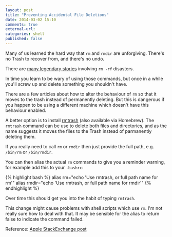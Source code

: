 ```yaml
---
layout: post
title: "Preventing Accidental File Deletions"
date: 2014-03-02 15:10
comments: true
external-url:
categories: shell
published: false
---
```

Many of us learned the hard way that `rm` and `rmdir` are unforgiving. There's no Trash to recover from, and there's no undo.

There are [many legendary stories](http://www.quora.com/Linux/What-are-some-crazy-rm-rf-stories-you-have-heard-about) involving `rm -rf` disasters.

In time you learn to be wary of using those commands, but once in a while you'll screw up and delete something you shouldn't have.

There are a few articles about how to alter the behaviour of `rm` so that it moves to the trash instead of permanently deleting. But this is dangerous if you happen to be using a different machine which doesn't have this behaviour enabled.

A better option is to install [rmtrash](http://www.nightproductions.net/cli.htm) (also available via Homebrew). The `rmtrash` command can be use to delete both files and directories, and as the name suggests it moves the files to the Trash instead of parmanently deleting them.

If you really need to call `rm` or `rmdir` then just provide the full path, e.g. `/bin/rm` or `/bin/rmdir`.

You can then alias the actual `rm` commands to give you a reminder warning, for example add this to your `.bashrc`:

{% highlight bash %}
alias rm="echo 'Use rmtrash, or full path name for rm'"
alias rmdir="echo 'Use rmtrash, or full path name for rmdir'"
{% endhighlight %}

Over time this should get you into the habit of typing `rmtrash`.

This change might cause problems with shell scripts which use `rm`. I'm not really sure how to deal with that. It may be sensible for the alias to return false to indicate the command failed.

Reference: [Apple StackExchange post](http://apple.stackexchange.com/a/17637)
